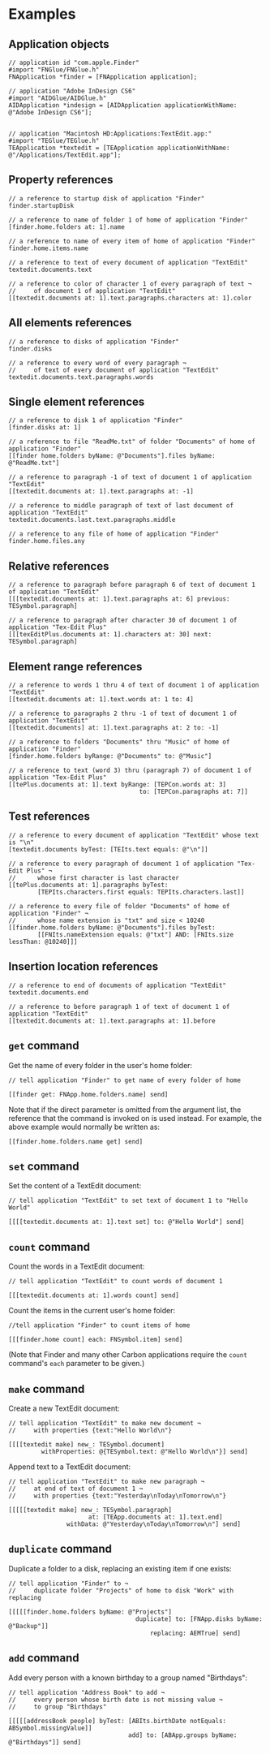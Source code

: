 # Examples

## Application objects
    
    // application id "com.apple.Finder"
    #import "FNGlue/FNGlue.h"
    FNApplication *finder = [FNApplication application];

    // application "Adobe InDesign CS6"
    #import "AIDGlue/AIDGlue.h"
    AIDApplication *indesign = [AIDApplication applicationWithName: @"Adobe InDesign CS6"];


    // application "Macintosh HD:Applications:TextEdit.app:"
    #import "TEGlue/TEGlue.h"
    TEApplication *textedit = [TEApplication applicationWithName: @"/Applications/TextEdit.app"];


## Property references

    // a reference to startup disk of application "Finder"
    finder.startupDisk

    // a reference to name of folder 1 of home of application "Finder"
    [finder.home.folders at: 1].name

    // a reference to name of every item of home of application "Finder"
    finder.home.items.name

    // a reference to text of every document of application "TextEdit"
    textedit.documents.text

    // a reference to color of character 1 of every paragraph of text ¬
    //     of document 1 of application "TextEdit"
    [[textedit.documents at: 1].text.paragraphs.characters at: 1].color


## All elements references

    // a reference to disks of application "Finder"
    finder.disks

    // a reference to every word of every paragraph ¬
    //     of text of every document of application "TextEdit"
    textedit.documents.text.paragraphs.words


## Single element references

    // a reference to disk 1 of application "Finder"
    [finder.disks at: 1]

    // a reference to file "ReadMe.txt" of folder "Documents" of home of application "Finder"
    [[finder home.folders byName: @"Documents"].files byName: @"ReadMe.txt"]

    // a reference to paragraph -1 of text of document 1 of application "TextEdit"
    [[textedit.documents at: 1].text.paragraphs at: -1]

    // a reference to middle paragraph of text of last document of application "TextEdit"
    textedit.documents.last.text.paragraphs.middle

    // a reference to any file of home of application "Finder"
    finder.home.files.any


## Relative references

    // a reference to paragraph before paragraph 6 of text of document 1 of application "TextEdit"
    [[[textedit.documents at: 1].text.paragraphs at: 6] previous: TESymbol.paragraph]

    // a reference to paragraph after character 30 of document 1 of application "Tex-Edit Plus"
    [[[texEditPlus.documents at: 1].characters at: 30] next: TESymbol.paragraph]


## Element range references

    // a reference to words 1 thru 4 of text of document 1 of application "TextEdit"
    [[textedit.documents at: 1].text.words at: 1 to: 4]

    // a reference to paragraphs 2 thru -1 of text of document 1 of application "TextEdit"
    [[textedit.documents] at: 1].text.paragraphs at: 2 to: -1]

    // a reference to folders "Documents" thru "Music" of home of application "Finder"
    [finder.home.folders byRange: @"Documents" to: @"Music"]

    // a reference to text (word 3) thru (paragraph 7) of document 1 of application "Tex-Edit Plus"
    [[tePlus.documents at: 1].text byRange: [TEPCon.words at: 3]
                                        to: [TEPCon.paragraphs at: 7]]


## Test references

    // a reference to every document of application "TextEdit" whose text is "\n"
    [textedit.documents byTest: [TEIts.text equals: @"\n"]]

    // a reference to every paragraph of document 1 of application "Tex-Edit Plus" ¬
    //      whose first character is last character
    [[tePlus.documents at: 1].paragraphs byTest: 
            [TEPIts.characters.first equals: TEPIts.characters.last]]

    // a reference to every file of folder "Documents" of home of application "Finder" ¬
    //      whose name extension is "txt" and size < 10240
    [[finder.home.folders byName: @"Documents"].files byTest:
            [[FNIts.nameExtension equals: @"txt"] AND: [FNIts.size lessThan: @10240]]]


## Insertion location references

    // a reference to end of documents of application "TextEdit"
    textedit.documents.end

    // a reference to before paragraph 1 of text of document 1 of application "TextEdit"
    [[textedit.documents at: 1].text.paragraphs at: 1].before


## `get` command

Get the name of every folder in the user's home folder:

    // tell application "Finder" to get name of every folder of home

    [[finder get: FNApp.home.folders.name] send]

Note that if the direct parameter is omitted from the argument list, the reference that the command is invoked on is used instead. For example, the above example would normally be written as:

    [[finder.home.folders.name get] send]


## `set` command

Set the content of a TextEdit document:

    // tell application "TextEdit" to set text of document 1 to "Hello World"

    [[[[textedit.documents at: 1].text set] to: @"Hello World"] send]


## `count` command

Count the words in a TextEdit document:

    // tell application "TextEdit" to count words of document 1

    [[[textedit.documents at: 1].words count] send]

Count the items in the current user's home folder:

    //tell application "Finder" to count items of home

    [[[finder.home count] each: FNSymbol.item] send]

(Note that Finder and many other Carbon applications require the `count` command's `each` parameter to be given.)


## `make` command

Create a new TextEdit document:

    // tell application "TextEdit" to make new document ¬
    //     with properties {text:"Hello World\n"}

    [[[[textedit make] new_: TESymbol.document]
             withProperties: @{TESymbol.text: @"Hello World\n"}] send]

Append text to a TextEdit document:

    // tell application "TextEdit" to make new paragraph ¬
    //     at end of text of document 1 ¬
    //     with properties {text:"Yesterday\nToday\nTomorrow\n"}

    [[[[[textedit make] new_: TESymbol.paragraph]
                          at: [TEApp.documents at: 1].text.end]
                    withData: @"Yesterday\nToday\nTomorrow\n"] send]


## `duplicate` command

Duplicate a folder to a disk, replacing an existing item if one exists:

    // tell application "Finder" to ¬
    //     duplicate folder "Projects" of home to disk "Work" with replacing

    [[[[[finder.home.folders byName: @"Projects"]
                                       duplicate] to: [FNApp.disks byName: @"Backup"]]
                                           replacing: AEMTrue] send]


## `add` command

Add every person with a known birthday to a group named "Birthdays": 

    // tell application "Address Book" to add ¬
    //     every person whose birth date is not missing value ¬
    //     to group "Birthdays"

    [[[[[addressBook people] byTest: [ABIts.birthDate notEquals: ABSymbol.missingValue]]
                                     add] to: [ABApp.groups byName: @"Birthdays"]] send]

